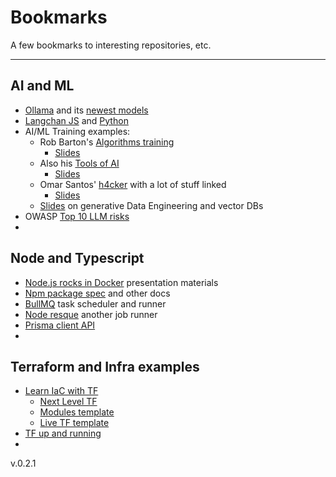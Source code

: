 # Bookmarks
A few bookmarks to interesting repositories, etc.

----
## AI and ML
* [Ollama](https://github.com/ollama/ollama?tab=readme-ov-file) and its [newest models](https://ollama.com/library?sort=newest)
* [Langchan JS](https://js.langchain.com/v0.1/docs/get_started/introduction/) and [Python](https://python.langchain.com/v0.1/docs/get_started/introduction/)
* AI/ML Training examples:
  * Rob Barton's [Algorithms training](https://github.com/robbarto2/AIML-Algorithms-Training)
    * [Slides](https://on24static.akamaized.net/event/45/57/84/5/rt/1/documents/resourceList1718229759235/section5introductiontolargelanguagemodels1718229759235.pdf)
  * Also his [Tools of AI](https://github.com/robbarto2/AIML-Tools-of-AI)
    * [Slides](https://on24static.akamaized.net/event/45/87/46/1/rt/1/documents/resourceList1718915301234/joanslides.pdf)
  * Omar Santos' [h4cker](https://github.com/The-Art-of-Hacking/h4cker) with a lot of stuff linked
    * [Slides](https://on24static.akamaized.net/event/44/82/73/2/rt/1/documents/resourceList1711979256568/aienabledprogrammingnetworkingandcybersecurity1711979256568.pdf)
  * [Slides](https://on24static.akamaized.net/event/45/14/70/1/rt/1/documents/resourceList1714760520223/may2024generativedataengineeringcwa1714760520223.pdf) on generative Data Engineering and vector DBs
* OWASP [Top 10 LLM risks](https://genai.owasp.org/llm-top-10/)
* 

## Node and Typescript
* [Node.js rocks in Docker](https://github.com/BretFisher/nodejs-rocks-in-docker) presentation materials
* [Npm package spec](https://docs.npmjs.com/cli/v10/using-npm/package-spec) and other docs
* [BullMQ](https://github.com/taskforcesh/bullmq) task scheduler and runner
* [Node resque](https://github.com/actionhero/node-resque) another job runner
* [Prisma client API](https://www.prisma.io/docs/orm/reference/prisma-client-reference)
* 

## Terraform and Infra examples
* [Learn IaC with TF](https://github.com/bananalab/Learn-Infrastructure-as-Code-with-Terraform/tree/main/terraform)
  * [Next Level TF](https://github.com/bananalab/Next-Level-Terraform)
  * [Modules template](https://github.com/bananalab/terraform-modules-template)
  * [Live TF template](https://github.com/bananalab/terraform-live-template)
* [TF up and running](https://github.com/brikis98/terraform-up-and-running-code)
* 

v.0.2.1
